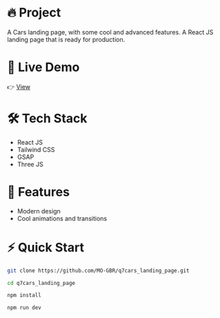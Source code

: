 # 🔥 Project

A Cars landing page, with some cool and advanced features. A React JS landing page that is ready for production.

# 🔗 Live Demo

👉 [View]()

# 🛠️ Tech Stack
- React JS
- Tailwind CSS
- GSAP
- Three JS

# 💎 Features
- Modern design
- Cool animations and transitions

# ⚡ Quick Start

```bash
git clone https://github.com/MO-GBR/q7cars_landing_page.git

cd q7cars_landing_page

npm install

npm run dev
```
